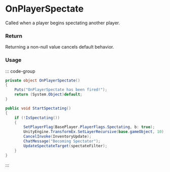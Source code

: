 # OnPlayerSpectate
<Badge type="info" text="Player"/><Badge type="danger" text="Carbon Compatible"/><Badge type="warning" text="Oxide Compatible"/>
Called when a player begins spectating another player.

### Return
Returning a non-null value cancels default behavior.

### Usage
::: code-group
```csharp [Example]
private object OnPlayerSpectate()
{
	Puts("OnPlayerSpectate has been fired!");
	return (System.Object)default;
}
```
```csharp [Source — Assembly-CSharp @ BasePlayer]
public void StartSpectating()
{
	if (!IsSpectating())
	{
		SetPlayerFlag(BasePlayer.PlayerFlags.Spectating, b: true);
		UnityEngine.TransformEx.SetLayerRecursive(base.gameObject, 10);
		CancelInvoke(InventoryUpdate);
		ChatMessage("Becoming Spectator");
		UpdateSpectateTarget(spectateFilter);
	}
}

```
:::
